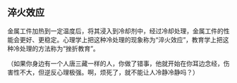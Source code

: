## 淬火效应
金属工件加热到一定温度后，将其浸入到冷却剂中，经过冷却处理，金属工件的性能会更好、更稳定。心理学上把这种冷处理的现象称为“淬火效应”，教育学上把这种冷处理的方法称为“挫折教育”。

（如果你身边有一个人唐三藏一样的人，你做了错事，他就开始在你耳边念经，伤害性不大，但逆反心理极强。啊，烦死了，就不能让人冷静冷静吗？）
